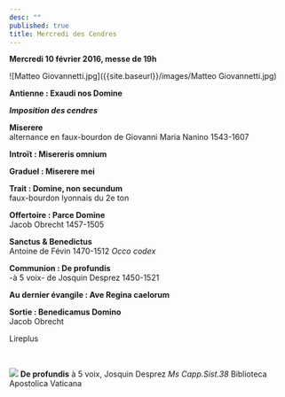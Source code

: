 ```yaml
---
desc: ""
published: true
title: Mercredi des Cendres
---
```



**Mercredi 10 février 2016, messe de 19h**

![Matteo Giovannetti.jpg]({{site.baseurl}}/images/Matteo Giovannetti.jpg)

**Antienne : Exaudi nos Domine**

***Imposition des cendres***

**Miserere**  
alternance en faux-bourdon de Giovanni Maria Nanino 1543-1607

**Introït : Misereris omnium**

**Graduel : Miserere mei**

**Trait : Domine, non secundum**  
faux-bourdon lyonnais du 2e ton

**Offertoire : Parce Domine**  
Jacob Obrecht 1457-1505

**Sanctus & Benedictus**  
Antoine de Févin 1470-1512 *Occo codex*

**Communion : De profundis**  
-à 5 voix- de Josquin Desprez 1450-1521

**Au dernier évangile : Ave Regina caelorum**  

**Sortie : Benedicamus Domino**  
Jacob Obrecht

Lireplus

&nbsp;

![]({{site.baseurl}}/images/De%20profundis%20Josquin.jpg)
**De profundis** à 5 voix, Josquin Desprez *Ms Capp.Sist.38* Biblioteca Apostolica Vaticana
